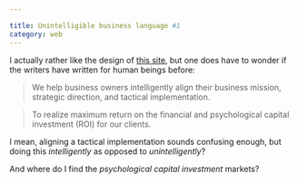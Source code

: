 ```yaml
---

title: Unintelligible business language #1
category: web
---
```


I actually rather like the design of [this site](https://www.optimasgroup.com/), but one does have to wonder if the writers have written for human beings before:

> We help business owners intelligently align their business mission, strategic direction, and tactical implementation.

> To realize maximum return on the financial and psychological capital investment (ROI) for our clients.

I mean, aligning a tactical implementation sounds confusing enough, but doing this _intelligently_ as opposed to _unintelligently_?

And where do I find the _psychological capital investment_ markets?
